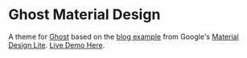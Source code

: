 # Ghost Material Design

A theme for [Ghost](http://github.com/tryghost/ghost/) based on the [blog example](https://github.com/google/material-design-lite/tree/master/templates/blog) from Google's [Material Design Lite](https://github.com/google/material-design-lite). [Live Demo Here](https://blog.xdumaine.com/).
